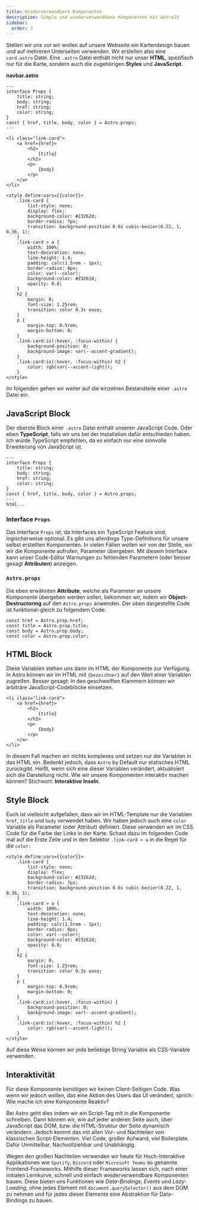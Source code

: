 ```yaml
---
title: Wiederverwendbare Komponenten
description: Simple und wiederverwendbare Komponenten mit AstroJS
sidebar:
  order: 3
---
```


Stellen wir uns vor wir wollen auf unsere Webseite ein Kartendesign bauen und auf mehreren Unterseiten verwenden. Wir erstellen also eine `card.astro` Datei.
Eine `.astro` Datei enthält nicht nur unser **HTML**, spezifisch nur für die Karte, sondern auch die zugehörigen **Styles** und **JavaScript**.

**navbar.astro**
```astro
---
interface Props {
	title: string;
	body: string;
	href: string;
	color: string;
}
const { href, title, body, color } = Astro.props;
---

<li class="link-card">
	<a href={href}>
		<h2>
			{title}
		</h2>
		<p>
			{body}
		</p>
	</a>
</li>

<style define:vars={{color}}>
	.link-card {
		list-style: none;
		display: flex;
		background-color: #23262d;
		border-radius: 7px;
		transition: background-position 0.6s cubic-bezier(0.22, 1, 0.36, 1);
	}
	.link-card > a {
		width: 100%;
		text-decoration: none;
		line-height: 1.4;
		padding: calc(1.5rem - 1px);
		border-radius: 8px;
		color: var(--color);
		background-color: #23262d;
		opacity: 0.8;
	}
	h2 {
		margin: 0;
		font-size: 1.25rem;
		transition: color 0.3s ease;
	}
	p {
		margin-top: 0.5rem;
		margin-bottom: 0;
	}
	.link-card:is(:hover, :focus-within) {
		background-position: 0;
		background-image: var(--accent-gradient);
	}
	.link-card:is(:hover, :focus-within) h2 {
		color: rgb(var(--accent-light));
	}
</style>
```

Im folgenden  gehen wir weiter auf die einzelnen Bestandteile einer `.astro` Datei ein.

## JavaScript Block

Der oberste Block einer `.astro` Datei enthält unseren JavaScript Code. Oder eben **TypeScript**, falls wir uns bei der Installation dafür entschieden haben. Ich würde TypeScript empfehlen, da es einfach nur eine sinnvolle Erweiterung von JavaScript ist.

```astro
---
interface Props {
	title: string;
	body: string;
	href: string;
	color: string;
}
const { href, title, body, color } = Astro.props;
---
html...
```

### Interface `Props`

Das Interface `Props` ist, da Interfaces ein TypeScript Feature sind, logischerweise optional. Es gibt uns allerdings Type-Definitions für unsere selbst erstellten Komponenten. In vielen Fällen wollen wir von der Stelle, wo wir die Komponente aufrufen, Parameter übergeben. Mit diesem Interface kann unser Code-Editor Warnungen zu fehlenden Parametern (oder besser gesagt **Attributen**) anzeigen.

### `Astro.props`

Die eben erwähnten **Attribute**, welche als Parameter an unsere Komponente übergeben werden sollen, bekommen wir, indem wir **Object-Destructoring** auf den `Astro.props` anwenden. Der oben dargestellte Code ist funktional-gleich zu folgendem Code:

```astro
const href = Astro.prop.href;
const title = Astro.prop.title;
const body = Astro.prop.body;
const color = Astro.prop.color;
```

## HTML Block

Diese Variablen stehen uns dann im HTML der Komponente zur Verfügung. In Astro können wir im HTML mit `{bezeichner}` auf den Wert einer Variablen zugreifen. Besser gesagt: In den geschweiften Klammern können wir arbiträre JavaScript-Codeblöcke einsetzen.  

```astro
<li class="link-card">
	<a href={href}>
		<h2>
			{title}
		</h2>
		<p>
			{body}
		</p>
	</a>
</li>
```

In diesem Fall machen wir nichts komplexes und setzen nur die Variablen in das HTML ein. Bedenkt jedoch, dass `Astro` by Default nur statisches HTML zurückgibt. Heißt, wenn sich eine dieser Variablen verändert, aktualisiert sich die Darstellung nicht. Wie wir unsere Komponenten interaktiv machen können? Stichwort: **Interaktive Inseln**.

## Style Block

Euch ist vielleicht aufgefallen, dass wir im HTML-Template nur die Variablen `href`, `title` und `body` verwendet haben. Wir haben jedoch auch eine `color` Variable als Parameter (oder Attribut) definiert. Diese verwenden wir im CSS Code für die Farbe der Links in der Karte. Schaut dazu im folgenden Code mal auf die Erste Zeile und in den Selektor `.link-card > a` in die Regel für die `color:`

```astro
<style define:vars={{color}}>
	.link-card {
		list-style: none;
		display: flex;
		background-color: #23262d;
		border-radius: 7px;
		transition: background-position 0.6s cubic-bezier(0.22, 1, 0.36, 1);
	}
	.link-card > a {
		width: 100%;
		text-decoration: none;
		line-height: 1.4;
		padding: calc(1.5rem - 1px);
		border-radius: 8px;
		color: var(--color);
		background-color: #23262d;
		opacity: 0.8;
	}
	h2 {
		margin: 0;
		font-size: 1.25rem;
		transition: color 0.3s ease;
	}
	p {
		margin-top: 0.5rem;
		margin-bottom: 0;
	}
	.link-card:is(:hover, :focus-within) {
		background-position: 0;
		background-image: var(--accent-gradient);
	}
	.link-card:is(:hover, :focus-within) h2 {
		color: rgb(var(--accent-light));
	}
</style>
```

Auf diese Weise können wir jede beliebige String Variable als CSS-Variable verwenden.

## Interaktivität

Für diese Komponente benötigen wir keinen Client-Seitigen Code. Was wenn wir jedoch wollen, das eine Aktion des Users das UI verändert, sprich: Wie mache ich eine Komponente Reaktiv?

Bei Astro geht dies indem wir ein Script-Tag mit in die Komponente schreiben. Dann können wir, wie auf jeder anderen Seite auch, über JavaScript das DOM, bzw. die HTML-Struktur der Seite dynamisch verändern. Jedoch kommt das mit allen Vor- und Nachteilen von klassischen Script-Elementen. Viel Code, großer Aufwand, viel Boilerplate. Dafür Unmittelbar, Nachvollziehbar und Unabhängig.

Wegen den großen Nachteilen verwenden wir heute für Hoch-Interaktive Applikationen wie `Spotify`, `Discord` oder `Microsoft Teams` so genannte Frontend-Frameworks. Mithilfe dieser Frameworks lassen sich, nach einer initialen Lernkurve, schnell und einfach wiederverwendbare Komponenten bauen. Diese bieten uns Funktionen wie *Data-Bindings*, *Events* und *Lazy-Loading*, ohne jedes Element mit `document.querySelector()` aus dem DOM zu nehmen und für jedes dieser Elemente eine Abstraktion für Data-Bindings zu bauen.